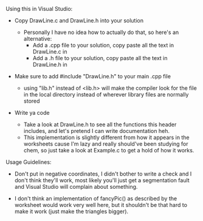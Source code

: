 Using this in Visual Studio:

- Copy DrawLine.c and DrawLine.h into your solution
	- Personally I have no idea how to actually do that, so here's an alternative:
		- Add a .cpp file to your solution, copy paste all the text in DrawLine.c in
		- Add a .h file to your solution, copy paste all the text in DrawLine.h in
		
- Make sure to add #include "DrawLine.h" to your main .cpp file
	- using "lib.h" instead of \<lib.h\> will make the compiler look for the file in the local directory instead of wherever library files are normally stored
	
- Write ya code
	- Take a look at DrawLine.h to see all the functions this header includes, and let's pretend I can write documentation heh.
	- This implementation is slightly different from how it appears in the worksheets cause I'm lazy and really should've been studying for chem, so just take a look at Example.c to get a hold of how it works.

Usage Guidelines:
- Don't put in negative coordinates, I didn't bother to write a check and I don't think they'll work, most likely you'll just get a segmentation fault and Visual Studio will complain about something. 

- I don't think an implementation of fancyPic() as described by the worksheet would work very well here, but it shouldn't be that hard to make it work (just make the triangles bigger).

